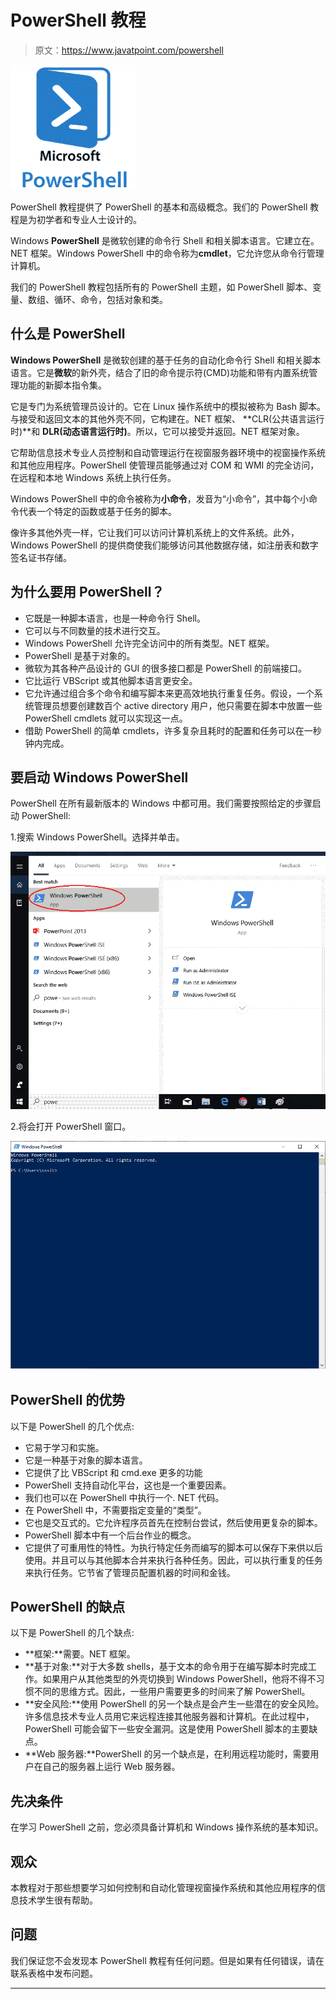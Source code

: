 # PowerShell 教程

> 原文：<https://www.javatpoint.com/powershell>

![PowerShell Tutorial](img/0b143d4ea716f0313e8a3e3ce091cb8a.png)

PowerShell 教程提供了 PowerShell 的基本和高级概念。我们的 PowerShell 教程是为初学者和专业人士设计的。

Windows **PowerShell** 是微软创建的命令行 Shell 和相关脚本语言。它建立在。NET 框架。Windows PowerShell 中的命令称为**cmdlet**，它允许您从命令行管理计算机。

我们的 PowerShell 教程包括所有的 PowerShell 主题，如 PowerShell 脚本、变量、数组、循环、命令，包括对象和类。

## 什么是 PowerShell

**Windows PowerShell** 是微软创建的基于任务的自动化命令行 Shell 和相关脚本语言。它是**微软**的新外壳，结合了旧的命令提示符(CMD)功能和带有内置系统管理功能的新脚本指令集。

它是专门为系统管理员设计的。它在 Linux 操作系统中的模拟被称为 Bash 脚本。与接受和返回文本的其他外壳不同，它构建在。NET 框架、 **CLR(公共语言运行时)**和 **DLR(动态语言运行时)**。所以，它可以接受并返回。NET 框架对象。

它帮助信息技术专业人员控制和自动管理运行在视窗服务器环境中的视窗操作系统和其他应用程序。PowerShell 使管理员能够通过对 COM 和 WMI 的完全访问，在远程和本地 Windows 系统上执行任务。

Windows PowerShell 中的命令被称为**小命令**，发音为“小命令”，其中每个小命令代表一个特定的函数或基于任务的脚本。

像许多其他外壳一样，它让我们可以访问计算机系统上的文件系统。此外，Windows PowerShell 的提供商使我们能够访问其他数据存储，如注册表和数字签名证书存储。

## 为什么要用 PowerShell？

*   它既是一种脚本语言，也是一种命令行 Shell。
*   它可以与不同数量的技术进行交互。
*   Windows PowerShell 允许完全访问中的所有类型。NET 框架。
*   PowerShell 是基于对象的。
*   微软为其各种产品设计的 GUI 的很多接口都是 PowerShell 的前端接口。
*   它比运行 VBScript 或其他脚本语言更安全。
*   它允许通过组合多个命令和编写脚本来更高效地执行重复任务。假设，一个系统管理员想要创建数百个 active directory 用户，他只需要在脚本中放置一些 PowerShell cmdlets 就可以实现这一点。
*   借助 PowerShell 的简单 cmdlets，许多复杂且耗时的配置和任务可以在一秒钟内完成。

## 要启动 Windows PowerShell

PowerShell 在所有最新版本的 Windows 中都可用。我们需要按照给定的步骤启动 PowerShell:

1.搜索 Windows PowerShell。选择并单击。

![What is PowerShell](img/5ca1c31358c788689a6a794bbfaf41a4.png)

2.将会打开 PowerShell 窗口。

![What is PowerShell](img/70c5d74d7a48ce9ebe16680f3be9a5fc.png)

## PowerShell 的优势

以下是 PowerShell 的几个优点:

*   它易于学习和实施。
*   它是一种基于对象的脚本语言。
*   它提供了比 VBScript 和 cmd.exe 更多的功能
*   PowerShell 支持自动化平台，这也是一个重要因素。
*   我们也可以在 PowerShell 中执行一个. NET 代码。
*   在 PowerShell 中，不需要指定变量的“类型”。
*   它也是交互式的。它允许程序员首先在控制台尝试，然后使用更复杂的脚本。
*   PowerShell 脚本中有一个后台作业的概念。
*   它提供了可重用性的特性。为执行特定任务而编写的脚本可以保存下来供以后使用。并且可以与其他脚本合并来执行各种任务。因此，可以执行重复的任务来执行任务。它节省了管理员配置机器的时间和金钱。

## PowerShell 的缺点

以下是 PowerShell 的几个缺点:

*   **框架:**需要。NET 框架。
*   **基于对象:**对于大多数 shells，基于文本的命令用于在编写脚本时完成工作。如果用户从其他类型的外壳切换到 Windows PowerShell，他将不得不习惯不同的思维方式。因此，一些用户需要更多的时间来了解 PowerShell。
*   **安全风险:**使用 PowerShell 的另一个缺点是会产生一些潜在的安全风险。许多信息技术专业人员用它来远程连接其他服务器和计算机。在此过程中，PowerShell 可能会留下一些安全漏洞。这是使用 PowerShell 脚本的主要缺点。
*   **Web 服务器:**PowerShell 的另一个缺点是，在利用远程功能时，需要用户在自己的服务器上运行 Web 服务器。

## 先决条件

在学习 PowerShell 之前，您必须具备计算机和 Windows 操作系统的基本知识。

## 观众

本教程对于那些想要学习如何控制和自动化管理视窗操作系统和其他应用程序的信息技术学生很有帮助。

## 问题

我们保证您不会发现本 PowerShell 教程有任何问题。但是如果有任何错误，请在联系表格中发布问题。

* * *